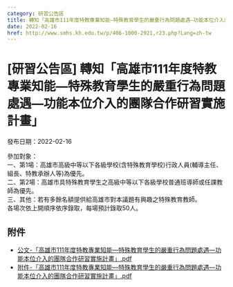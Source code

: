 ```yaml
---
category: 研習公告區
title: 轉知「高雄市111年度特教專業知能—特殊教育學生的嚴重行為問題處遇—功能本位介入的團隊合作研習實施計畫」
date: 2022-02-16
href: http://www.smhs.kh.edu.tw/p/406-1000-2921,r23.php?Lang=zh-tw
---
```


# [研習公告區] 轉知「高雄市111年度特教專業知能—特殊教育學生的嚴重行為問題處遇—功能本位介入的團隊合作研習實施計畫」

發布日期：2022-02-16

<div><div></div><div>參加對象：<br> 一、第1場：高雄市高級中等以下各級學校(含特殊教育學校)行政人員(輔導主任、組長、特教承辦人等)為優先。<br> 二、第2場：高雄市具特殊教育學生之高級中等以下各級學校普通班導師或任課教師為優先。<br> 三、其他：若有多餘名額提供給高雄市對本議題有興趣之特殊教育教師。<br> 各場次依上開順序依序錄取，每場預計錄取50人。</div></div>

## 附件

- [公文-「高雄市111年度特教專業知能—特殊教育學生的嚴重行為問題處遇—功能本位介入的團隊合作研習實施計畫」.pdf](https://www.smhs.kh.edu.tw/var/file/0/1000/attach/11/pta_2632_6765628_76989.pdf)
- [附件-「高雄市111年度特教專業知能—特殊教育學生的嚴重行為問題處遇—功能本位介入的團隊合作研習實施計畫」.pdf](https://www.smhs.kh.edu.tw/var/file/0/1000/attach/11/pta_2633_1600113_76989.pdf)
